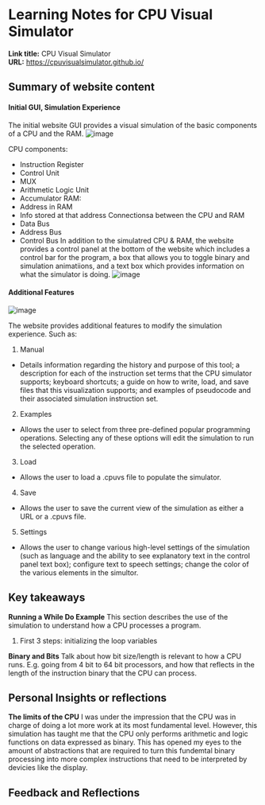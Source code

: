 # Learning Notes for CPU Visual Simulator
**Link title:** CPU Visual Simulator  
**URL:** https://cpuvisualsimulator.github.io/

## Summary of website content 
#### Initial GUI, Simulation Experience
The initial website GUI provides a visual simulation of the basic components of a CPU and the RAM.
![image](https://github.com/np-ontariotech/Learning-Documentation/assets/175245621/2bccc747-d693-444f-9793-515398789fce)

CPU components:
- Instruction Register
- Control Unit
- MUX
- Arithmetic Logic Unit
- Accumulator
RAM:
- Address in RAM
- Info stored at that address
Connectionsa between the CPU and RAM
- Data Bus
- Address Bus
- Control Bus
In addition to the simulatred CPU & RAM, the website provides a control panel at the bottom of the website which includes a control bar for the program, a box that allows you to toggle binary and simulation animatiions, and a text box which provides information on what the simulator is doing.
![image](https://github.com/np-ontariotech/Learning-Documentation/assets/175245621/f9fcf46d-0f73-49bf-9d0b-93a9e441aba6)

#### Additional Features
![image](https://github.com/np-ontariotech/Learning-Documentation/assets/175245621/c6727089-6b51-48e4-aa75-09596341e2cb)

The website provides additional features to modify the simulation experience. Such as:
1. Manual
  - Details information regarding the history and purpose of this tool; a description for each of the instruction set terms that the CPU simulator supports;  keyboard shortcuts; a guide on how to write, load, and save files that this visualization supports; and examples of pseudocode and their associated simulation instruction set.
2. Examples
  - Allows the user to select from three pre-defined popular programming operations. Selecting any of these options will edit the simulation to run the selected operation.
3. Load
  - Allows the user to load a .cpuvs file to populate the simulator.
4. Save
 -  Allows the user to save the current view of the simulation as either a URL or a .cpuvs file.
5. Settings
  - Allows the user to change various high-level settings of the simulation (such as language and the ability to see explanatory text in the control panel text box); configure text to speech settings; change the color of the various elements in the simultor.

## Key takeaways
**Running a While Do Example**
This section describes the use of the simulation to understand how a CPU processes a program.
1. First 3 steps: initializing the loop variables

**Binary and Bits**
Talk about how bit size/length is relevant to how a CPU runs. E.g. going from 4 bit to 64 bit processors, and how that reflects in the length of the instruction binary that the CPU can process.

## Personal Insights or reflections
**The limits of the CPU**
I was under the impression that the CPU was in charge of doing a lot more work at its most fundamental level. However, this simulation has taught me that the CPU only performs arithmetic and logic functions on data expressed as binary. This has opened my eyes to the amount of abstractions that are required to turn this fundemtal binary processing into more complex instructions that need to be interpreted by devicies like the display. 


## Feedback and Reflections

